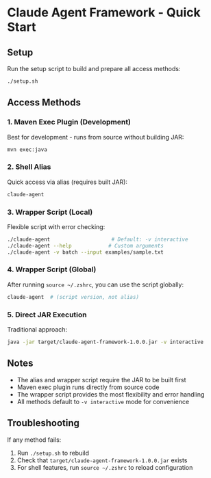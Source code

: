 # Claude Agent Framework - Quick Start

## Setup
Run the setup script to build and prepare all access methods:
```bash
./setup.sh
```

## Access Methods

### 1. Maven Exec Plugin (Development)
Best for development - runs from source without building JAR:
```bash
mvn exec:java
```

### 2. Shell Alias
Quick access via alias (requires built JAR):
```bash
claude-agent
```

### 3. Wrapper Script (Local)
Flexible script with error checking:
```bash
./claude-agent                    # Default: -v interactive
./claude-agent --help            # Custom arguments
./claude-agent -v batch --input examples/sample.txt
```

### 4. Wrapper Script (Global)
After running `source ~/.zshrc`, you can use the script globally:
```bash
claude-agent  # (script version, not alias)
```

### 5. Direct JAR Execution
Traditional approach:
```bash
java -jar target/claude-agent-framework-1.0.0.jar -v interactive
```

## Notes
- The alias and wrapper script require the JAR to be built first
- Maven exec plugin runs directly from source code
- The wrapper script provides the most flexibility and error handling
- All methods default to `-v interactive` mode for convenience

## Troubleshooting
If any method fails:
1. Run `./setup.sh` to rebuild
2. Check that `target/claude-agent-framework-1.0.0.jar` exists
3. For shell features, run `source ~/.zshrc` to reload configuration
